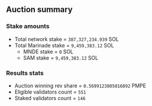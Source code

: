 ## Auction summary

### Stake amounts
- Total network stake = `387,327,234.939` SOL
- Total Marinade stake = `9,459,383.12` SOL
  - MNDE stake = `0` SOL
  - SAM stake = `9,459,383.12` SOL

### Results stats
- Auction winning rev share = `0.5699123805016892` PMPE
- Eligible validators count = `551`
- Staked validators count = `146`
